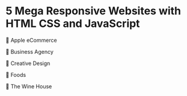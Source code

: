 # 5 Mega Responsive Websites with HTML CSS and JavaScript

:ticket: Apple eCommerce

:ticket: Business Agency

:ticket: Creative Design

:ticket: Foods

:ticket: The Wine House
